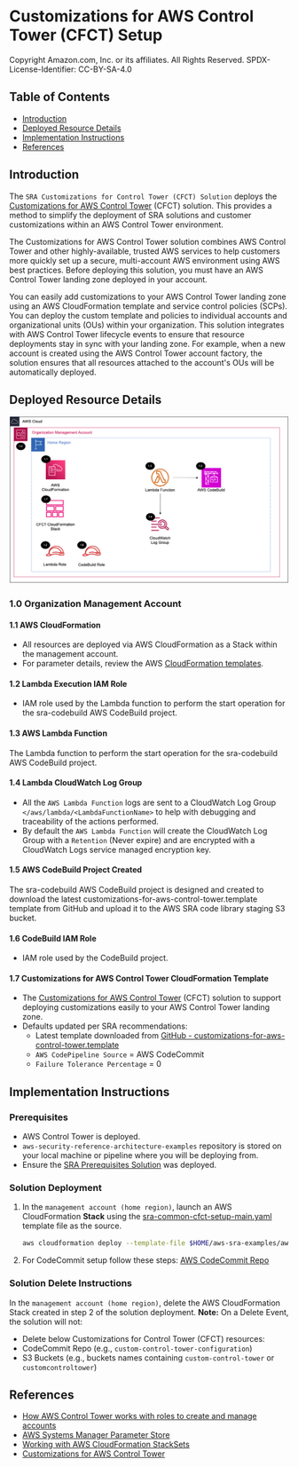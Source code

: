 # Customizations for AWS Control Tower (CFCT) Setup<!-- omit in toc -->

Copyright Amazon.com, Inc. or its affiliates. All Rights Reserved. SPDX-License-Identifier: CC-BY-SA-4.0

## Table of Contents<!-- omit in toc -->

- [Introduction](#introduction)
- [Deployed Resource Details](#deployed-resource-details)
- [Implementation Instructions](#implementation-instructions)
- [References](#references)

## Introduction

The `SRA Customizations for Control Tower (CFCT) Solution` deploys the [Customizations for AWS Control Tower](https://aws.amazon.com/solutions/implementations/customizations-for-aws-control-tower/) (CFCT) solution. This provides a method to simplify
the deployment of SRA solutions and customer customizations within an AWS Control Tower environment.

The Customizations for AWS Control Tower solution combines AWS Control Tower and other highly-available, trusted AWS services to help customers more quickly set up a secure, multi-account AWS environment using AWS best practices. Before deploying
this solution, you must have an AWS Control Tower landing zone deployed in your account.

You can easily add customizations to your AWS Control Tower landing zone using an AWS CloudFormation template and service control policies (SCPs). You can deploy the custom template and policies to individual accounts and organizational units (OUs)
within your organization. This solution integrates with AWS Control Tower lifecycle events to ensure that resource deployments stay in sync with your landing zone. For example, when a new account is created using the AWS Control Tower account
factory, the solution ensures that all resources attached to the account's OUs will be automatically deployed.

## Deployed Resource Details

![Architecture](./documentation/common-cfct-setup.png)

### 1.0 Organization Management Account<!-- omit in toc -->

#### 1.1 AWS CloudFormation<!-- omit in toc -->

- All resources are deployed via AWS CloudFormation as a Stack within the management account.
- For parameter details, review the AWS [CloudFormation templates](templates/).

#### 1.2 Lambda Execution IAM Role<!-- omit in toc -->

- IAM role used by the Lambda function to perform the start operation for the sra-codebuild AWS CodeBuild project.

#### 1.3 AWS Lambda Function<!-- omit in toc -->

The Lambda function to perform the start operation for the sra-codebuild AWS CodeBuild project.

#### 1.4 Lambda CloudWatch Log Group<!-- omit in toc -->

- All the `AWS Lambda Function` logs are sent to a CloudWatch Log Group `</aws/lambda/<LambdaFunctionName>` to help with debugging and traceability of the actions performed.
- By default the `AWS Lambda Function` will create the CloudWatch Log Group with a `Retention` (Never expire) and are encrypted with a CloudWatch Logs service managed encryption key.

#### 1.5 AWS CodeBuild Project Created
The sra-codebuild AWS CodeBuild project is designed and created to download the latest customizations-for-aws-control-tower.template template from GitHub and upload it to the AWS SRA code library staging S3 bucket.

#### 1.6 CodeBuild IAM Role<!-- omit in toc -->

- IAM role used by the CodeBuild project.

#### 1.7 Customizations for AWS Control Tower CloudFormation Template<!-- omit in toc -->
- The [Customizations for AWS Control Tower](https://aws.amazon.com/solutions/implementations/customizations-for-aws-control-tower/) (CFCT) solution to support deploying customizations easily to your AWS Control Tower landing zone.
- Defaults updated per SRA recommendations:
  - Latest template downloaded from [GitHub - customizations-for-aws-control-tower.template](https://github.com/aws-solutions/aws-control-tower-customizations/blob/main/customizations-for-aws-control-tower.template)
  - `AWS CodePipeline Source` = AWS CodeCommit
  - `Failure Tolerance Percentage` = 0

## Implementation Instructions

### Prerequisites<!-- omit in toc -->

- AWS Control Tower is deployed.
- `aws-security-reference-architecture-examples` repository is stored on your local machine or pipeline where you will be deploying from.
- Ensure the [SRA Prerequisites Solution](../common_prerequisites/) was deployed.

### Solution Deployment<!-- omit in toc -->

1. In the `management account (home region)`, launch an AWS CloudFormation **Stack** using the [sra-common-cfct-setup-main.yaml](templates/sra-common-cfct-setup-main.yaml) template file as the source.

   ```bash
   aws cloudformation deploy --template-file $HOME/aws-sra-examples/aws_sra/solutions/common/common_cfct_setup/templates/sra-common-cfct-setup-main.yaml --stack-name sra-common-cfct-setup-main --capabilities CAPABILITY_NAMED_IAM
   ```

2. For CodeCommit setup follow these steps: [AWS CodeCommit Repo](../../../docs/CFCT-DEPLOYMENT-INSTRUCTIONS.md#aws-codecommit-repo)

### Solution Delete Instructions<!-- omit in toc -->

In the `management account (home region)`, delete the AWS CloudFormation Stack created in step 2 of the solution deployment. **Note:** On a Delete Event, the solution will not:

- Delete below Customizations for Control Tower (CFCT) resources:
- CodeCommit Repo (e.g., `custom-control-tower-configuration`)
- S3 Buckets (e.g., buckets names containing `custom-control-tower` or `customcontroltower`)

## References

- [How AWS Control Tower works with roles to create and manage accounts](https://docs.aws.amazon.com/controltower/latest/userguide/roles-how.html)
- [AWS Systems Manager Parameter Store](https://docs.aws.amazon.com/systems-manager/latest/userguide/systems-manager-parameter-store.html)
- [Working with AWS CloudFormation StackSets](https://docs.aws.amazon.com/AWSCloudFormation/latest/UserGuide/what-is-cfnstacksets.html)
- [Customizations for AWS Control Tower](https://aws.amazon.com/solutions/implementations/customizations-for-aws-control-tower/)
